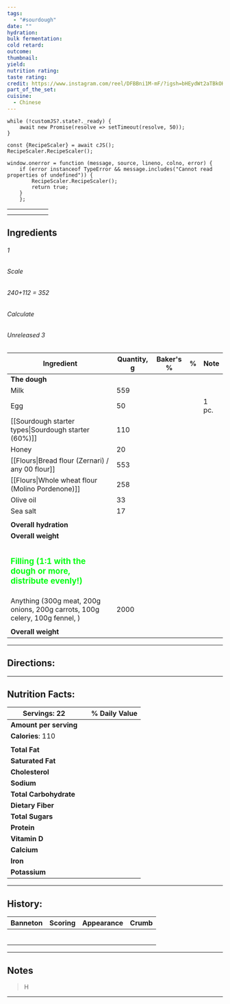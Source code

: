 ```yaml
---
tags:
  - "#sourdough"
date: ""
hydration: 
bulk fermentation: 
cold retard: 
outcome: 
thumbnail: 
yield: 
nutrition rating: 
taste rating: 
credit: https://www.instagram.com/reel/DFBBni1M-mF/?igsh=bHEydWt2aTBkOHpk
part_of_the_set: 
cuisine:
  - Chinese
---
```

```dataviewjs
while (!customJS?.state?._ready) { 
	await new Promise(resolve => setTimeout(resolve, 50)); 
} 

const {RecipeScaler} = await cJS();
RecipeScaler.RecipeScaler();

window.onerror = function (message, source, lineno, colno, error) {
	if (error instanceof TypeError && message.includes("Cannot read properties of undefined")) {
		RecipeScaler.RecipeScaler();
		return true;
	}
    };
```

|     |     |     |     |     |     |
| --- | --- | --- | --- | --- | --- |
|     |     |     |     |     |     |
|     |     |     |     |     |     |



## Ingredients

###### 1
###### Scale
###### 240+112 = 352
###### Calculate
###### Unreleased 3

| Ingredient                                                                               | Quantity, g | Baker's % | %   | Note  |
| ---------------------------------------------------------------------------------------- | ----------- | --------- | --- | ----- |
| **The dough**                                                                            |             |           |     |       |
| Milk                                                                                     | 559         |           |     |       |
| Egg                                                                                      | 50          |           |     | 1 pc. |
| [[Sourdough starter types\|Sourdough starter (60%)]]                                     | 110         |           |     |       |
| Honey                                                                                    | 20          |           |     |       |
| [[Flours\|Bread flour (Zernari) / any 00 flour]]                                         | 553         |           |     |       |
| [[Flours\|Whole wheat flour (Molino Pordenone)]]                                         | 258         |           |     |       |
| Olive oil                                                                                | 33          |           |     |       |
| Sea salt                                                                                 | 17          |           |     |       |
|                                                                                          |             |           |     |       |
| **Overall hydration**                                                                    |             |           |     |       |
| **Overall weight**                                                                       |             |           |     |       |
|                                                                                          |             |           |     |       |
| <h3 style="color:#00ff13;">Filling (1:1 with the dough or more, distribute evenly!)</h3> |             |           |     |       |
| Anything (300g meat, 200g onions, 200g carrots, 100g celery, 100g fennel, )              | 2000        |           |     |       |
|                                                                                          |             |           |     |       |
| **Overall weight**                                                                       |             |           |     |       |





---
## Directions:





---
## Nutrition Facts:

| **Servings:** 22       |     | % Daily Value |
| ---------------------- | --- | ------------- |
| **Amount per serving** |     |               |
| **Calories**: 110      |     |               |
|                        |     |               |
| **Total Fat**          |     |               |
| **Saturated Fat**      |     |               |
| **Cholesterol**        |     |               |
| **Sodium**             |     |               |
| **Total Carbohydrate** |     |               |
| **Dietary Fiber**      |     |               |
| **Total Sugars**       |     |               |
| **Protein**            |     |               |
| **Vitamin D**          |     |               |
| **Calcium**            |     |               |
| **Iron**               |     |               |
| **Potassium**          |     |               |

---
## History:

| Banneton                                                                                                                                                                                                                                                                                                                                                                                                                                                                                                       | Scoring                                                                                                                                                                                                                              | Appearance                                                                                                                                                                                                                           | Crumb                                                                                                                                                                                                                                |
| -------------------------------------------------------------------------------------------------------------------------------------------------------------------------------------------------------------------------------------------------------------------------------------------------------------------------------------------------------------------------------------------------------------------------------------------------------------------------------------------------------------- | ------------------------------------------------------------------------------------------------------------------------------------------------------------------------------------------------------------------------------------ | ------------------------------------------------------------------------------------------------------------------------------------------------------------------------------------------------------------------------------------ | ------------------------------------------------------------------------------------------------------------------------------------------------------------------------------------------------------------------------------------ |
|                                                                                                                                                                                                                                                                                                                                                                                                                                                                                                                |                                                                                                                                                                                                                                      |                                                                                                                                                                                                                                      |                                                                                                                                                                                                                                      |
|                                                                                                                                                                                                                                                                                                                                                                                                                                                                                                                |                                                                                                                                                                                                                                      |                                                                                                                                                                                                                                      |                                                                                                                                                                                                                                      |
|                                                                                                                                                                                                                                                                                                                                                                                                                                                                                                                |                                                                                                                                                                                                                                      |                                                                                                                                                                                                                                      |                                                                                                                                                                                                                                      |
|                                                                                                                                                                                                                                                                                                                                                                                                                                                                                                                |                                                                                                                                                                                                                                      |                                                                                                                                                                                                                                      |                                                                                                                                                                                                                                      |
|                                                                                                                                                                                                                                                                                                                                                                                                                                                                                                                |                                                                                                                                                                                                                                      |                                                                                                                                                                                                                                      |                                                                                                                                                                                                                                      |
|                                                                                                                                                                                                                                                                                                                                                                                                                                                                                                                |                                                                                                                                                                                                                                      |                                                                                                                                                                                                                                      |                                                                                                                                                                                                                                      |

---
## Notes

> H

---



